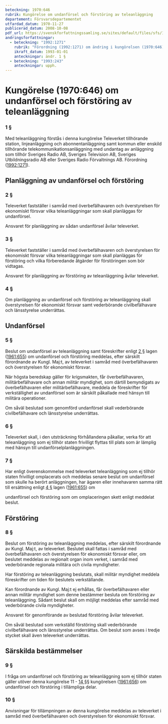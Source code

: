 ```yaml
---
beteckning: 1970:646
rubrik: Kungörelse om undanförsel och förstöring av teleanläggning
departement: Försvarsdepartementet
utfardad_datum: 1970-11-27
publicerad_datum: 2008-10-08
pdf_url: https://svenskforfattningssamling.se/sites/default/files/sfs/1970-11/SFS1970-646.pdf
andringsforfattningar:
  - beteckning: "1992:1271"
    rubrik: "Förordning (1992:1271) om ändring i kungörelsen (1970:646) om undanförsel och förstöring av teleanläggning"
    ikraft_datum: 1993-01-01
    anteckningar: ändr. 1 §
  - beteckning: "1993:243"
    anteckningar: upph.
---
```


# Kungörelse (1970:646) om undanförsel och förstöring av teleanläggning

### 1 §

Med teleanläggning förstås i denna kungörelse Televerket tillhörande station, linjeanläggning och abonnentanläggning samt kommun eller enskild tillhörande telekommunikationsanläggning med undantag av anläggning som tillhör Sveriges Radio AB, Sveriges Television AB, Sveriges Utbildningsradio AB eller Sveriges Radio Förvaltnings AB. Förordning ([1992:1271](https://selex.se/eli/sfs/1992/1271)).

## Planläggning av undanförsel och förstöring

### 2 §

Televerket fastställer i samråd med överbefälhavaren och överstyrelsen för ekonomiskt försvar vilka teleanläggningar som skall planläggas för undanförsel.

Ansvaret för planläggning av sådan undanförsel åvilar televerket.

### 3 §

Televerket fastställer i samråd med överbefälhavaren och överstyrelsen för ekonomiskt försvar vilka teleanläggningar som skall planläggas för förstöring och vilka förberedande åtgärder för förstöringen som bör vidtagas.

Ansvaret för planläggning av förstöring av teleanläggning åvilar televerket.

### 4 §

Om planläggning av undanförsel och förstöring av teleanläggning skall överstyrelsen för ekonomiskt försvar samt vederbörande civilbefälhavare och länsstyrelse underrättas.

## Undanförsel

### 5 §

Beslut om undanförsel av teleanläggning samt föreskrifter enligt [2 §](#2) lagen ([1961:655](https://selex.se/eli/sfs/1961/655)) om undanförsel och förstöring meddelas, efter särskilt förordnande av Kungl. Maj:t, av televerket i samråd med överbefälhavaren och överstyrelsen för  ekonomiskt försvar.

När högsta beredskap gäller för krigsmakten, får överbefälhavaren, militärbefälhavare och annan militär myndighet, som därtill bemyndigats av överbefälhavaren eller militärbefälhavare, meddela de föreskrifter för verkställighet av undanförsel som är särskilt påkallade med hänsyn till militära operationer.

Om såväl beslutad som genomförd undanförsel skall vederbörande civilbefälhavare och länsstyrelse underrättas.

### 6 §

Televerket skall, i den utsträckning förhållandena påkallar, verka för att teleanläggning som ej tillhör staten frivilligt flyttas till plats som är lämplig med hänsyn till undanförselplanläggningen.

### 7 §

Har enligt överenskommelse med televerket teleanläggning som ej tillhör staten frivilligt omplacerats och meddelas senare beslut om undanförsel som skulle ha berört anläggningen, har ägaren eller innehavaren samma rätt till ersättning enligt [4 §](#4) lagen ([1961:655](https://selex.se/eli/sfs/1961/655)) om

undanförsel och förstöring som om omplaceringen skett enligt meddelat beslut.

## Förstöring

### 8 §

Beslut om förstöring av teleanläggning meddelas, efter särskilt förordnande av Kungl. Maj:t, av televerket. Beslutet skall fattas i samråd med överbefälhavaren och överstyrelsen för ekonomiskt försvar eller, om beslutet meddelas av regionalt organ inom verket, i samråd med vederbörande regionala militära och civila myndigheter.

Har förstöring av teleanläggning beslutats, skall militär myndighet meddela föreskrifter om tiden för beslutets verkställande.

Kan förordnande av Kungl. Maj:t ej erhållas, får överbefälhavaren eller annan militär myndighet som denne bestämmer besluta om förstöring av teleanläggning. Sådant beslut skall om möjligt meddelas efter samråd med vederbörande civila  myndigheter.

Ansvaret för genomförande av beslutad förstöring åvilar televerket.

Om såväl beslutad som verkställd förstöring skall vederbörande civilbefälhavare och länsstyrelse underrättas. Om beslut som avses i tredje stycket skall även televerket underrättas.

## Särskilda bestämmelser

### 9 §

I fråga om undanförsel och förstöring av teleanläggning som ej tillhör staten gäller utöver denna kungörelse 11 - [14 §](#14)§ kungörelsen ([1961:656](https://selex.se/eli/sfs/1961/656)) om undanförsel och förstöring i tillämpliga delar.

### 10 §

Anvisningar för tillämpningen av denna kungörelse meddelas av televerket i samråd med överbefälhavaren och överstyrelsen för ekonomiskt försvar.